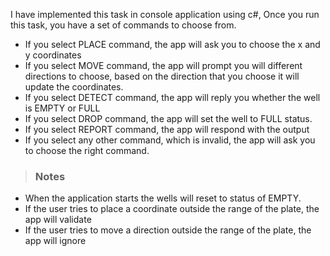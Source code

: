 
 I have implemented this task in console application using c#, Once you run this task, you have a set of commands to choose from.
- If you select PLACE command, the app will ask you to choose the x and y coordinates
- If you select MOVE command, the app will prompt you will different directions to choose, based on the direction that you choose it will update the coordinates.
- If you select DETECT command, the app will reply you whether the well is EMPTY or FULL
- If you select DROP command, the app  will set the well to FULL status.
- If you select REPORT command, the app will respond with the output
- If you select any other command, which is invalid, the app will ask you to choose the right command.

>  ### Notes
- When the application starts the wells will reset to status of EMPTY.
- If the user tries to place a coordinate outside the range of the plate, the app will validate 
- If the user tries to move a direction outside the range of the plate, the app will ignore
